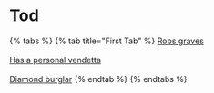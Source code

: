 # Tod

{% tabs %}
{% tab title="First Tab" %}
[Robs graves](https://armless-detective-wiki.gitbook.io/wiki/clues/hallowen-clues-2025/robs-graves)\
\
[Has a personal vendetta](https://armless-detective-wiki.gitbook.io/wiki/clues/hallowen-clues-2025/has-a-personal-vandetta)\
\
[Diamond burglar](https://armless-detective-wiki.gitbook.io/wiki/clues/hallowen-clues-2025/diamond-buglar)
{% endtab %}
{% endtabs %}
